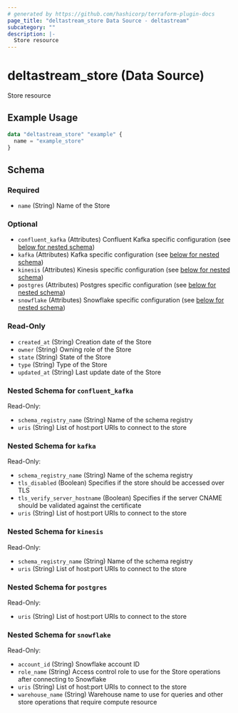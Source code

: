 ```yaml
---
# generated by https://github.com/hashicorp/terraform-plugin-docs
page_title: "deltastream_store Data Source - deltastream"
subcategory: ""
description: |-
  Store resource
---
```


# deltastream_store (Data Source)

Store resource

## Example Usage

```terraform
data "deltastream_store" "example" {
  name = "example_store"
}
```

<!-- schema generated by tfplugindocs -->
## Schema

### Required

- `name` (String) Name of the Store

### Optional

- `confluent_kafka` (Attributes) Confluent Kafka specific configuration (see [below for nested schema](#nestedatt--confluent_kafka))
- `kafka` (Attributes) Kafka specific configuration (see [below for nested schema](#nestedatt--kafka))
- `kinesis` (Attributes) Kinesis specific configuration (see [below for nested schema](#nestedatt--kinesis))
- `postgres` (Attributes) Postgres specific configuration (see [below for nested schema](#nestedatt--postgres))
- `snowflake` (Attributes) Snowflake specific configuration (see [below for nested schema](#nestedatt--snowflake))

### Read-Only

- `created_at` (String) Creation date of the Store
- `owner` (String) Owning role of the Store
- `state` (String) State of the Store
- `type` (String) Type of the Store
- `updated_at` (String) Last update date of the Store

<a id="nestedatt--confluent_kafka"></a>
### Nested Schema for `confluent_kafka`

Read-Only:

- `schema_registry_name` (String) Name of the schema registry
- `uris` (String) List of host:port URIs to connect to the store


<a id="nestedatt--kafka"></a>
### Nested Schema for `kafka`

Read-Only:

- `schema_registry_name` (String) Name of the schema registry
- `tls_disabled` (Boolean) Specifies if the store should be accessed over TLS
- `tls_verify_server_hostname` (Boolean) Specifies if the server CNAME should be validated against the certificate
- `uris` (String) List of host:port URIs to connect to the store


<a id="nestedatt--kinesis"></a>
### Nested Schema for `kinesis`

Read-Only:

- `schema_registry_name` (String) Name of the schema registry
- `uris` (String) List of host:port URIs to connect to the store


<a id="nestedatt--postgres"></a>
### Nested Schema for `postgres`

Read-Only:

- `uris` (String) List of host:port URIs to connect to the store


<a id="nestedatt--snowflake"></a>
### Nested Schema for `snowflake`

Read-Only:

- `account_id` (String) Snowflake account ID
- `role_name` (String) Access control role to use for the Store operations after connecting to Snowflake
- `uris` (String) List of host:port URIs to connect to the store
- `warehouse_name` (String) Warehouse name to use for queries and other store operations that require compute resource
